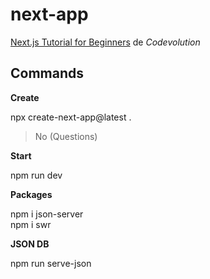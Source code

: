 # next-app

[Next.js Tutorial for Beginners](https://www.youtube.com/playlist?list=PLC3y8-rFHvwgC9mj0qv972IO5DmD-H0ZH) de *Codevolution*

## Commands

**Create**

npx create-next-app@latest .

> No (Questions)

**Start**

npm run dev

**Packages**

npm i json-server<br>
npm i swr

**JSON DB**

npm run serve-json